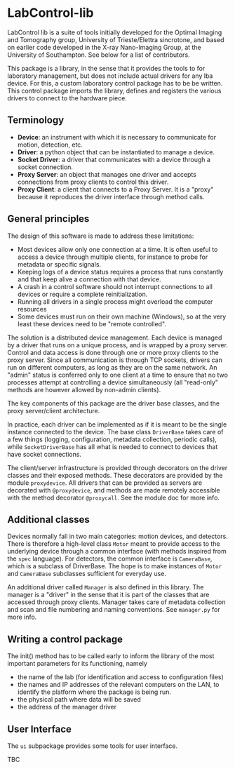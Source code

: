 # LabControl-lib

LabControl lib is a suite of tools initially developed for the Optimal Imaging and Tomography group, University of Trieste/Elettra sincrotone, and based on earlier code developed in the X-ray Nano-Imaging Group, at the University of Southampton. See below for a list of contributors.

This package is a library, in the sense that it provides the tools to for laboratory management, but does not include actual drivers for any lba device. For this, a custom laboratory control package has to be be written. This control package imports the library, defines and registers the various drivers to connect to the hardware piece. 

Terminology
-----------
* **Device**: an instrument with which it is necessary to communicate for motion, detection, etc.
* **Driver**: a python object that can be instantiated to manage a device.
* **Socket Driver**: a driver that communicates with a device through a socket connection.
* **Proxy Server**: an object that manages one driver and accepts connections from proxy clients to control this driver.
* **Proxy Client**: a client that connects to a Proxy Server. It is a "proxy" because it reproduces the driver interface through method calls.

General principles
------------------
The design of this software is made to address these limitations:
- Most devices allow only one connection at a time. It is often useful to access a device through multiple clients, for instance to probe for metadata or specific signals.
- Keeping logs of a device status requires a process that runs constantly and that keep alive a connection with that device.
- A crash in a control software should not interrupt connections to all devices or require a complete reinitialization.
- Running all drivers in a single process might overload the computer resources
- Some devices must run on their own machine (Windows), so at the very least these devices need to be "remote controlled".

The solution is a distributed device management. Each device is managed by a driver that runs on a unique process, and is wrapped by a proxy server. Control and data access is done through one or more proxy clients to the proxy server. Since all communication is through TCP sockets, drivers can run on different computers, as long as they are on the same network. An "admin" status is conferred only to one client at a time to ensure that no two processes attempt at controlling a device simultaneously (all "read-only" methods are however allowed by non-admin clients).

The key components of this package are the driver base classes, and the proxy server/client architecture.

In practice, each driver can be implemented as if it is meant to be the single instance connected to the device. The base class `DriverBase` takes care of a few things (logging, configuration, metadata collection, periodic calls), while `SocketDriverBase` has all what is needed to connect to devices that have socket connections.

The client/server infrastructure is provided through decorators on the driver classes and their exposed methods. These decorators are provided by the module `proxydevice`. All drivers that can be provided as servers are decorated with `@proxydevice`, and methods are made remotely accessible with the method decorator `@proxycall`. See the module doc for more info.

Additional classes
------------------
Devices normally fall in two main categories: motion devices, and detectors. There  is therefore a high-level class `Motor` meant to provide access to the underlying device through a common interface (with methods inspired from the `spec` language). For detectors, the common interface is `CameraBase`, which is a subclass of DriverBase. The hope is to make instances of `Motor` and `CameraBase` subclasses sufficient for everyday use. 

An additional driver called `Manager` is also defined in this library. The manager is a "driver" in the sense that it is part of the classes that are accessed through proxy clients. Manager takes care of metadata collection and scan and file numbering and naming conventions. See `manager.py` for more info. 

Writing a control package
-------------------------
The init() method has to be called early to inform the library of the most important parameters for its functioning, namely
 * the name of the lab (for identification and access to configuration files)
 * the names and IP addresses of the relevant computers on the LAN, to identify the platform where the package is being run.
 * the physical path where data will be saved
 * the address of the manager driver

User Interface
--------------
The `ui` subpackage provides some tools for user interface. 

TBC
